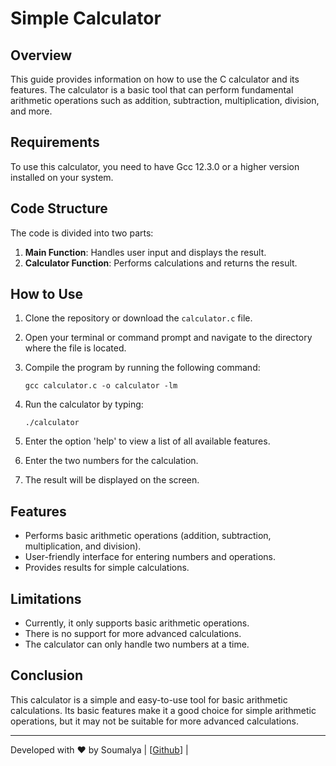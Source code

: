 # Simple Calculator

## Overview

This guide provides information on how to use the C calculator and its features. The calculator is a basic tool that can perform fundamental arithmetic operations such as addition, subtraction, multiplication, division, and more.

## Requirements

To use this calculator, you need to have Gcc 12.3.0 or a higher version installed on your system.

## Code Structure

The code is divided into two parts:

1. **Main Function**: Handles user input and displays the result.
2. **Calculator Function**: Performs calculations and returns the result.

## How to Use

1. Clone the repository or download the `calculator.c` file.
2. Open your terminal or command prompt and navigate to the directory where the file is located.
3. Compile the program by running the following command:

    ```shell
    gcc calculator.c -o calculator -lm
    ```

4. Run the calculator by typing:

    ```shell
    ./calculator
    ```

5. Enter the option 'help' to view a list of all available features.
6. Enter the two numbers for the calculation.
7. The result will be displayed on the screen.

## Features

- Performs basic arithmetic operations (addition, subtraction, multiplication, and division).
- User-friendly interface for entering numbers and operations.
- Provides results for simple calculations.

## Limitations

- Currently, it only supports basic arithmetic operations.
- There is no support for more advanced calculations.
- The calculator can only handle two numbers at a time.

## Conclusion

This calculator is a simple and easy-to-use tool for basic arithmetic calculations. Its basic features make it a good choice for simple arithmetic operations, but it may not be suitable for more advanced calculations.

---

Developed with ❤️ by Soumalya | [[Github](https://github.com/blazoninx)] |
